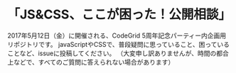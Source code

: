 # 「JS&CSS、ここが困った！公開相談」

2017年5月12日（金）に開催される、CodeGrid 5周年記念パーティー内企画用リポジトリです。
javaScriptやCSSで、普段疑問に思っていること、困っていることなど、issueに投稿してください。
（大変申し訳ありませんが、時間の都合上などで、すべてのご質問に答えられない場合があります）
